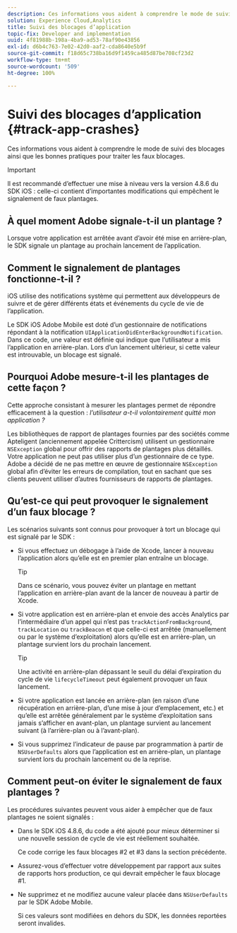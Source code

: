 ```yaml
---
description: Ces informations vous aident à comprendre le mode de suivi des blocages ainsi que les bonnes pratiques pour traiter les faux blocages.
solution: Experience Cloud,Analytics
title: Suivi des blocages d’application
topic-fix: Developer and implementation
uuid: 4f81988b-198a-4ba9-ad53-78af90e43856
exl-id: d6b4c763-7e02-42d0-aaf2-cda8640e5b9f
source-git-commit: f18d65c738ba16d9f1459ca485d87be708cf23d2
workflow-type: tm+mt
source-wordcount: '509'
ht-degree: 100%

---
```


# Suivi des blocages d’application {#track-app-crashes}

Ces informations vous aident à comprendre le mode de suivi des blocages ainsi que les bonnes pratiques pour traiter les faux blocages.

>[!IMPORTANT]
>
>Il est recommandé d’effectuer une mise à niveau vers la version 4.8.6 du SDK iOS : celle-ci contient d’importantes modifications qui empêchent le signalement de faux plantages.

## À quel moment Adobe signale-t-il un plantage ?

Lorsque votre application est arrêtée avant d’avoir été mise en arrière-plan, le SDK signale un plantage au prochain lancement de l’application.

## Comment le signalement de plantages fonctionne-t-il ?

iOS utilise des notifications système qui permettent aux développeurs de suivre et de gérer différents états et événements du cycle de vie de l’application.

Le SDK iOS Adobe Mobile est doté d’un gestionnaire de notifications répondant à la notification `UIApplicationDidEnterBackgroundNotification`. Dans ce code, une valeur est définie qui indique que l’utilisateur a mis l’application en arrière-plan. Lors d’un lancement ultérieur, si cette valeur est introuvable, un blocage est signalé.

## Pourquoi Adobe mesure-t-il les plantages de cette façon ?

Cette approche consistant à mesurer les plantages permet de répondre efficacement à la question : *l’utilisateur a-t-il volontairement quitté mon application ?*

Les bibliothèques de rapport de plantages fournies par des sociétés comme Apteligent (anciennement appelée Crittercism) utilisent un gestionnaire `NSException` global pour offrir des rapports de plantages plus détaillés. Votre application ne peut pas utiliser plus d’un gestionnaire de ce type. Adobe a décidé de ne pas mettre en œuvre de gestionnaire `NSException` global afin d’éviter les erreurs de compilation, tout en sachant que ses clients peuvent utiliser d’autres fournisseurs de rapports de plantages.

## Qu’est-ce qui peut provoquer le signalement d’un faux blocage ?

Les scénarios suivants sont connus pour provoquer à tort un blocage qui est signalé par le SDK :

* Si vous effectuez un débogage à l’aide de Xcode, lancer à nouveau l’application alors qu’elle est en premier plan entraîne un blocage.

   >[!TIP]
   >
   >Dans ce scénario, vous pouvez éviter un plantage en mettant l’application en arrière-plan avant de la lancer de nouveau à partir de Xcode.

* Si votre application est en arrière-plan et envoie des accès Analytics par l’intermédiaire d’un appel qui n’est pas `trackActionFromBackground`, `trackLocation` ou `trackBeacon` et que celle-ci est arrêtée (manuellement ou par le système d’exploitation) alors qu’elle est en arrière-plan, un plantage survient lors du prochain lancement.

   >[!TIP]
   >
   >Une activité en arrière-plan dépassant le seuil du délai d’expiration du cycle de vie `lifecycleTimeout` peut également provoquer un faux lancement.

* Si votre application est lancée en arrière-plan (en raison d’une récupération en arrière-plan, d’une mise à jour d’emplacement, etc.) et qu’elle est arrêtée généralement par le système d’exploitation sans jamais s’afficher en avant-plan, un plantage survient au lancement suivant (à l’arrière-plan ou à l’avant-plan).
* Si vous supprimez l’indicateur de pause par programmation à partir de `NSUserDefaults` alors que l’application est en arrière-plan, un plantage survient lors du prochain lancement ou de la reprise.

## Comment peut-on éviter le signalement de faux plantages ?

Les procédures suivantes peuvent vous aider à empêcher que de faux plantages ne soient signalés :

* Dans le SDK iOS 4.8.6, du code a été ajouté pour mieux déterminer si une nouvelle session de cycle de vie est réellement souhaitée.

   Ce code corrige les faux blocages #2 et #3 dans la section précédente.

* Assurez-vous d’effectuer votre développement par rapport aux suites de rapports hors production, ce qui devrait empêcher le faux blocage #1.
* Ne supprimez et ne modifiez aucune valeur placée dans `NSUserDefaults` par le SDK Adobe Mobile.

   Si ces valeurs sont modifiées en dehors du SDK, les données reportées seront invalides.
